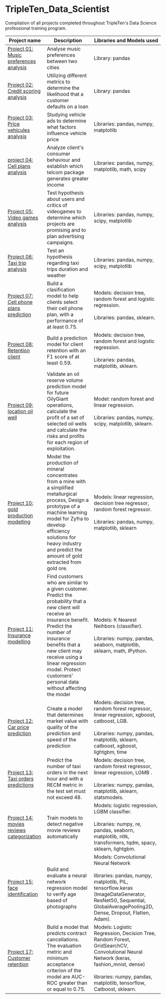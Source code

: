 # TripleTen_Data_Scientist

Compilation of all projects completed throughout TripleTen's Data Science professional training program.

Project name | Description | Libraries and Models used
------------ | ------------- | ------------- 
[Project 01: Music preferences analysis](https://github.com/GuillermoJuarez/TripleTen_Data_Scientist/tree/14eea89e38ea2c177f1d0b5c58169c17a7fbb7f1/project1_music_preferences_analysis) | Analyse music preferences between two cities  | Library: pandas
[Project 02: Credit scoring analysis](https://github.com/GuillermoJuarez/TripleTen_Data_Scientist/tree/14eea89e38ea2c177f1d0b5c58169c17a7fbb7f1/project2_credit_analysis) | Utilizing different metrics to determine the likelihood that a customer defaults on a loan | Library: pandas              
[Project 03: Price vehicules analysis](https://github.com/GuillermoJuarez/TripleTen_Data_Scientist/tree/bb7b5063e9df05ba814f5762fb650e0998c4e4ef/project3_price_vehicule_analysis) | Studying vehicle ads to determine what factors influence vehicle price | Libraries: pandas, numpy, matplotlib
[project 04: Cell plans analysis](https://github.com/GuillermoJuarez/TripleTen_Data_Scientist/tree/bb7b5063e9df05ba814f5762fb650e0998c4e4ef/project4_cell_plans_analysis) | Analyze client's consumer behaviour and establish which telcom package generates greater income | Libraries: pandas, numpy, matplotlib, math, scipy
[Project 05: Video games analysis](https://github.com/GuillermoJuarez/TripleTen_Data_Scientist/tree/bb7b5063e9df05ba814f5762fb650e0998c4e4ef/project5_video_game_analysis) | Test hypothesis about users and critics of videogames to determine which projects are promising and to plan advertising campaigns. | Libraries: pandas, numpy, scipy, matplotlib
[Project 06: Taxi trip analysis](https://github.com/GuillermoJuarez/TripleTen_Data_Scientist/tree/bb7b5063e9df05ba814f5762fb650e0998c4e4ef/project6_taxi_trip_analysis) | Test an hypothesis regarding taxi trips duration and weather | Libraries: pandas, numpy, scipy, matplotlib
[Project 07: Cell phone plans prediction](https://github.com/GuillermoJuarez/TripleTen_Data_Scientist/tree/bb7b5063e9df05ba814f5762fb650e0998c4e4ef/project7_cell_plans_model) | Build a clasification model to help clients select their cell phone plan, with a performance of at least 0.75. | Models: decision tree, random forest and logistic regression. <br> <br> Libraries: pandas, sklearn.
[Project 08: Retention client](https://github.com/GuillermoJuarez/TripleTen_Data_Scientist/tree/bb7b5063e9df05ba814f5762fb650e0998c4e4ef/project9_retention_client_analysis) | Build a prediction model for client retention with an F1 score of at least 0.59. | Models: decision tree, random forest and logistic regression. <br> <br> Libraries: pandas, matplotlib, sklearn.
[Project 09: location oil well](https://github.com/GuillermoJuarez/TripleTen_Data_Scientist/tree/bb7b5063e9df05ba814f5762fb650e0998c4e4ef/project9_oil_reserves_analysis) | Validate an oil reserve volume prediction model for future OilyGiant operations, calculate the profit of a set of selected oil wells and calculate the risks and profits for each region of exploitation. | Model: random forest and linear regression. <br> <br> Libraries: pandas, numpy, scipy, matplotlib, sklearn.
[Project 10: gold production modelling](https://github.com/GuillermoJuarez/TripleTen_Data_Scientist/tree/bb7b5063e9df05ba814f5762fb650e0998c4e4ef/project10_gold_production_analysis) | Model the production of mineral concentrates from a mine with a simplified metallurgical process, Design a prototype of a machine learning model for Zyfra to develop efficiency solutions for heavy industry and predict the amount of gold extracted from gold ore. | Models: linear regression, decision tree regressor, random forest regressor. <br> <br> Libraries: pandas, numpy, matplotlib, sklearn
[Project 11: Insurance modelling](https://github.com/GuillermoJuarez/TripleTen_Data_Scientist/tree/bb7b5063e9df05ba814f5762fb650e0998c4e4ef/project11_insurance_analysis) | Find customers who are similar to a given customer. Predict the probability that a new client will receive an insurance benefit. Predict the number of insurance benefits that a new client may receive using a linear regression model. Protect customers' personal data without affecting the model| Models: K Nearest Neihbors (classifier). <br> <br> Libraries: numpy, pandas, seaborn, matplotlib, sklearn, math, IPython.
[Project 12: Car price prediction](https://github.com/GuillermoJuarez/TripleTen_Data_Scientist/tree/bb7b5063e9df05ba814f5762fb650e0998c4e4ef/project12_car_price_prediction) | Create a model that determines market value with quality of the prediction and speed of the prediction| Models: decision tree, random forest regressor, linear regression, xgboost, catboost, LGB. <br> <br> Libraries: numpy, pandas, matplotlib, sklearn, catboost, xgboost, lightgbm, time
[Project 13: Taxi orders predictions](https://github.com/GuillermoJuarez/TripleTen_Data_Scientist/tree/bb7b5063e9df05ba814f5762fb650e0998c4e4ef/project13_order_taxi_predictions) | Predict the number of taxi orders in the next hour and with a RECM metric in the test set must not exceed 48. | Models: decision tree, random forest regressor, linear regression, LGMB . <br> <br> Libraries: numpy, pandas, matplotlib, sklearn, statsmodels.
[Project 14: movies reviews categorization](https://github.com/GuillermoJuarez/TripleTen_Data_Scientist/tree/bb7b5063e9df05ba814f5762fb650e0998c4e4ef/project14_movies_reviews) | Train models to detect negative movie reviews automatically | Models: logistic regression, LGBM classifier.  <br> <br> Libraries: numpy, re, pandas, seaborn, matplotlib, nltk, transformers, tqdm, spacy, sklearn, lightgbm.
[Project 15: face identification](https://github.com/GuillermoJuarez/TripleTen_Data_Scientist/tree/404be21a58e1c820ba53b5dc11cb6ab5b8db4857/project15_identification_face_age) | Build and evaluate a neural network regression model to verify age based of photographs | Models: Convolutional Neural Network <br> <br> libraries:  pandas, numpy, matplotlib, PIL, tensorflow.keras (ImageDataGenerator, ResNet50, Sequential, GlobalAveragePooling2D, Dense, Dropout, Flatten, Adam).
[Project 17: Customer retention](https://github.com/GuillermoJuarez/TripleTen_Data_Scientist/tree/404be21a58e1c820ba53b5dc11cb6ab5b8db4857/project17_customer_retention) | Build a model that predicts contract cancellations. The evaluation metric and minimum acceptance criterion of the model are AUC-ROC greater than or equal to 0.75. | Models: Logistic Regression, Decision Tree, Random Forest, GridSearchCV, Convolutional Neural Network (keras, fashion_mnist, dense)  <br> <br>  libraries: numpy, pandas, matplotlib, tensorflow, Catboost, sklearn.






